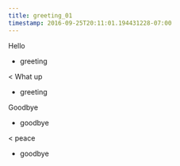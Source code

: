 ```yaml
---
title: greeting_01
timestamp: 2016-09-25T20:11:01.194431228-07:00
---
```


Hello
* greeting

< What up
* greeting

Goodbye
* goodbye

< peace
* goodbye
